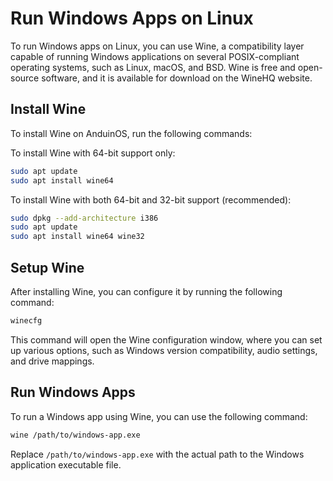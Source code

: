 # Run Windows Apps on Linux

To run Windows apps on Linux, you can use Wine, a compatibility layer capable of running Windows applications on several POSIX-compliant operating systems, such as Linux, macOS, and BSD. Wine is free and open-source software, and it is available for download on the WineHQ website.

## Install Wine

To install Wine on AnduinOS, run the following commands:

To install Wine with 64-bit support only:

```bash title="Install Wine"
sudo apt update
sudo apt install wine64
```

To install Wine with both 64-bit and 32-bit support (recommended):

```bash title="Install Wine"
sudo dpkg --add-architecture i386
sudo apt update
sudo apt install wine64 wine32
```

## Setup Wine

After installing Wine, you can configure it by running the following command:

```bash title="Configure Wine"
winecfg
```

This command will open the Wine configuration window, where you can set up various options, such as Windows version compatibility, audio settings, and drive mappings.

## Run Windows Apps

To run a Windows app using Wine, you can use the following command:

```bash title="Run Windows App"
wine /path/to/windows-app.exe
```

Replace `/path/to/windows-app.exe` with the actual path to the Windows application executable file.
